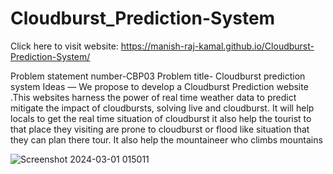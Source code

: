 # Cloudburst_Prediction-System
Click here to visit website:
https://manish-raj-kamal.github.io/Cloudburst-Prediction-System/

Problem statement number-CBP03
Problem title- Cloudburst prediction system
Ideas —
We propose to develop a Cloudburst Prediction website .This websites harness the power of real time weather data to predict mitigate the impact of cloudbursts, solving live and cloudburst.
It will help locals to get the real time situation of cloudburst it also help the tourist to that place they visiting are prone to cloudburst or flood like situation that they can plan there tour. It also help the mountaineer who climbs mountains


![Screenshot 2024-03-01 015011](https://github.com/manish-raj-kamal/Cloudburst-Prediction-System/assets/143520034/e9defee4-7fc5-43b8-8dae-3fe7082264fd)


